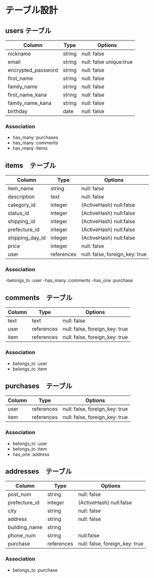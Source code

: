 # テーブル設計

## users テーブル
| Column             | Type         | Options                   |
| ------------------ | ------------ | ------------------------- |
| nickname           | string       | null: false               |
| email              | string       | null: false unique:true   |
| encrypted_password | string       | null: false               |
| first_name         | string       | null: false               |
| family_name        | string       | null: false               |
| first_name_kana    | string       | null: false               |
| family_name_kana   | string       | null: false               |
| birthday           | date         | null: false               |

### Association
- has_many :purchases
- has_many :comments
- has_many :items

## items　テーブル
| Column           | Type          | Options                                     |
| ---------------- | ------------- | ------------------------------------------- |
| item_name        | string        | null: false                                 |
| description      | text          | null: false                                 |
| category_id      | integer       | (ActiveHash) null:false                     |
| status_id        | integer       | (ActiveHash) null:false                     |
| shipping_id      | integer       | (ActiveHash) null:false                     |
| prefecture_id    | integer       | (ActiveHash) null:false                     |
| shipping_day_id  | integer       | (ActiveHash) null:false                     |
| price            | integer       | null: false                                 |
| user             | references    | null: false, foreign_key: true              |

### Association
-belongs_to :user
-has_many   :comments
-has_one    :purchase

## comments　テーブル
| Column       | Type         | Options                         |
| ------------ | ------------ | ------------------------------- |
| text         | text         | null: false                     |
| user         | references   | null: false, foreign_key: true  |
| item         | references   | null: false, foreign_key: true  |

### Association
- belongs_to :user
- belongs_to :item

## purchases　テーブル
| Column       | Type         | Options                         |
| ------------ | ------------ | ------------------------------- |
| user         | references   | null: false, foreign_key: true  |
| item         | references   | null: false, foreign_key: true  |

### Association
- belongs_to :user
- belongs_to :item
- has_one    :address

## addresses　テーブル
| Column           | Type          | Options                                     |
| ---------------- | ------------- | ------------------------------------------- |
| post_num         | string        | null: false                                 |
| prefecture_id    | integer       | (ActiveHash) null:false                     |
| city             | string        | null: false                                 |
| address          | string        | null: false                                 |
| building_name    | string        |                                             |
| phone_num        | string        | null:false                                  |
| purchase         | references    | null: false, foreign_key: true              |

### Association
- belongs_to :purchase
